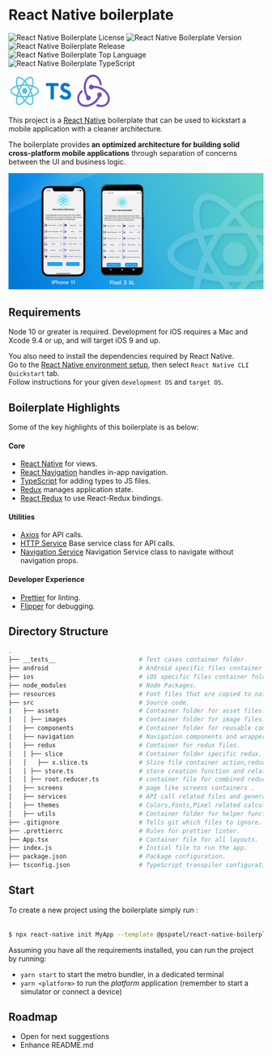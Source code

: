 # React Native boilerplate

![React Native Boilerplate License](https://img.shields.io/github/license/PSPatel5/react-native-boilerplate?logo=MIT)
![React Native Boilerplate Version](https://img.shields.io/badge/version-v1.3.0-blue)
![React Native Boilerplate Release](https://img.shields.io/badge/release-march-yellow)
![React Native Boilerplate Top Language](https://img.shields.io/github/languages/top/PSPatel5/react-native-boilerplate)
![React Native Boilerplate TypeScript](https://img.shields.io/badge/language-ts-blue)

[![React Native](./.github/react.png)](https://github.com/facebook/react-native)
[![TypeScript](./.github/typescript.png)](https://www.typescriptlang.org/)
[![Redux](./.github/redux.png)](https://github.com/reactjs/redux)

This project is a [React Native](https://facebook.github.io/react-native/) boilerplate that can be used to kickstart a mobile application with a cleaner architecture.

The boilerplate provides **an optimized architecture for building solid cross-platform mobile applications** through separation of concerns between the UI and business logic.

[![Boilplate Screenshot](./.github/boilerplate-screenshot.jpg)](https://github.com/PSPatel5/react-native-boilerplate/tree/main/.github/boilerplate-screenshot.jpg)

## Requirements

Node 10 or greater is required. Development for iOS requires a Mac and Xcode 9.4 or up, and will target iOS 9 and up.

You also need to install the dependencies required by React Native.  
Go to the [React Native environment setup](https://reactnative.dev/docs/environment-setup), then select `React Native CLI Quickstart` tab.  
Follow instructions for your given `development OS` and `target OS`.

## Boilerplate Highlights

Some of the key highlights of this boilerplate is as below:

#### Core

- [React Native](https://github.com/facebook/react-nativee) for views.
- [React Navigation](https://github.com/react-navigation/react-navigation) handles in-app navigation.
- [TypeScript](https://www.typescriptlang.org/) for adding types to JS files.
- [Redux](https://github.com/reactjs/redux) manages application state.
- [React Redux](https://github.com/reactjs/react-redux) to use React-Redux bindings.

#### Utilities

- [Axios](https://github.com/axios/axios) for API calls.
- [HTTP Service](https://github.com/PSPatel5/react-native-boilerplate/blob/main/template/src/services/http.service.ts) Base service class for API calls.
- [Navigation Service](https://github.com/PSPatel5/react-native-boilerplate/blob/main/template/src/services/navigation.service.ts) Navigation Service class to navigate without navigation props.

#### Developer Experience

- [Prettier](https://prettier.io/) for linting.
- [Flipper](https://fbflipper.com/) for debugging.

## Directory Structure

```bash
.
├── __tests__                       # Test cases container folder
├── android                         # Android specific files container folder
├── ios                             # iOS specific files container folder
├── node_modules                    # Node Packages.
├── resources                       # Font files that are copied to native folder when building.
├── src                             # Source code.
|   ├── assets                      # Container folder for asset files.
│   │ ├── images                    # Container folder for image files.
│   ├── components                  # Container folder for reusable components through out the app.
│   ├── navigation                  # Navigation components and wrappers.
│   ├── redux                       # Container for redux files.
│   │ ├── slice                     # Container folder specific redux.
│   │   ├── x.slice.ts              # Slice file container action,reducer and initial state.
│   │ ├── store.ts                  # store creation function and related files
│   │ ├── root.reducer.ts           # container file for combined reducers
│   ├── screens                     # page like screens containers .
│   ├── services                    # API call related files and general services related files.
│   ├── themes                      # Colors,Fonts,Pixel related calculations and constants.
│   ├── utils                       # Container folder for helper functions.
├── .gitignore                      # Tells git which files to ignore.
├── .prettierrc                     # Rules for prettier linter.
├── App.tsx                         # Container file for all layouts.
├── index.js                        # Initial file to run the app.
├── package.json                    # Package configuration.
├── tsconfig.json                   # TypeScript transpiler configuration.
```

## Start

To create a new project using the boilerplate simply run :

```bash

$ npx react-native init MyApp --template @pspatel/react-native-boilerplate

```

Assuming you have all the requirements installed, you can run the project by running:

- `yarn start` to start the metro bundler, in a dedicated terminal
- `yarn <platform>` to run the _platform_ application (remember to start a simulator or connect a device)

## Roadmap

- Open for next suggestions
- Enhance README.md

<meta property='og:title' content='React Native Boilerplate'/>
<meta property='og:image' content='//github.com/PSPatel5/react-native-boilerplate/tree/main/.github/boilerplate-screenshot.jpg'/>
<meta property='og:description' content='A React native boilerplate based on clean architecture and predefined helpler functions.'/>
<meta property='og:url' content='//github.com/PSPatel5/react-native-boilerplate' />
